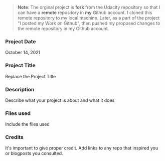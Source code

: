 >**Note**: The orginal project is **fork**  from the Udacity repository so that I can have a **remote** repository in **my** Github account. I cloned this remote repository to my local machine. Later, as a part of the project "I posted my Work on Github", then pushed my proposed changes to the remote repository in my Github account.

### Project Date
October 14, 2021
### Project Title
Replace the Project Title

### Description
Describe what your project is about and what it does

### Files used
Include the files used

### Credits
It's important to give proper credit. Add links to any repo that inspired you or blogposts you consulted.

